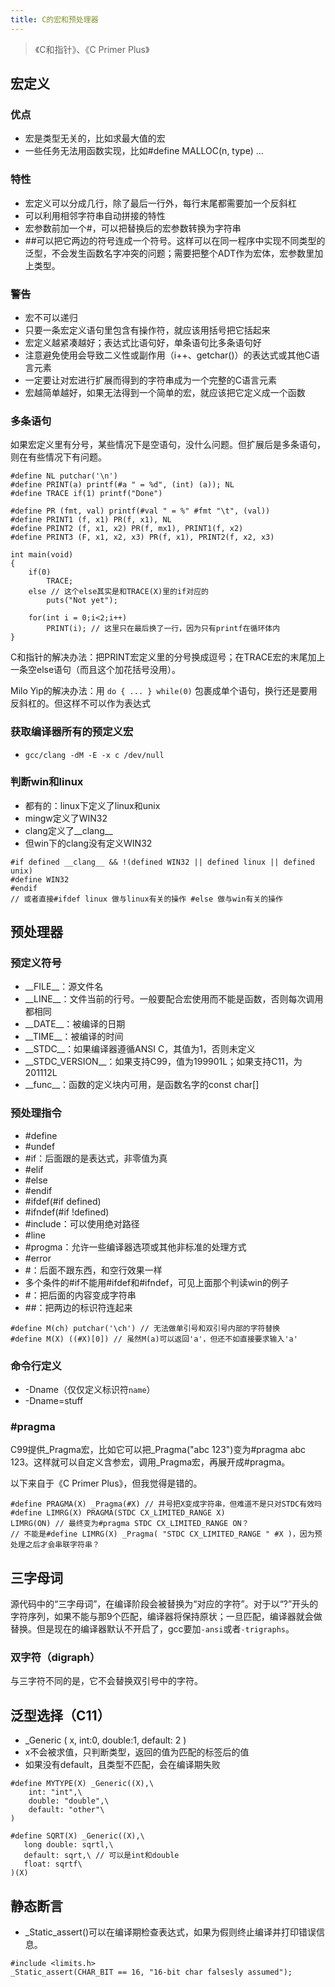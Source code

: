 ```yaml
---
title: C的宏和预处理器
---
```


> 《C和指针》、《C Primer Plus》

宏定义
------

### 优点

* 宏是类型无关的，比如求最大值的宏
* 一些任务无法用函数实现，比如\#define MALLOC(n, type) ...

### 特性

* 宏定义可以分成几行，除了最后一行外，每行末尾都需要加一个反斜杠
* 可以利用相邻字符串自动拼接的特性
* 宏参数前加一个\#，可以把替换后的宏参数转换为字符串
* \#\#可以把它两边的符号连成一个符号。这样可以在同一程序中实现不同类型的泛型，不会发生函数名字冲突的问题；需要把整个ADT作为宏体，宏参数里加上类型。

### 警告

* 宏不可以递归
* 只要一条宏定义语句里包含有操作符，就应该用括号把它括起来
* 宏定义越紧凑越好；表达式比语句好，单条语句比多条语句好
* 注意避免使用会导致二义性或副作用（i++、getchar()）的表达式或其他C语言元素
* 一定要让对宏进行扩展而得到的字符串成为一个完整的C语言元素
* 宏越简单越好，如果无法得到一个简单的宏，就应该把它定义成一个函数

### 多条语句

如果宏定义里有分号，某些情况下是空语句，没什么问题。但扩展后是多条语句，则在有些情况下有问题。

```
#define NL putchar('\n')
#define PRINT(a) printf(#a " = %d", (int) (a)); NL
#define TRACE if(1) printf("Done")

#define PR (fmt, val) printf(#val " = %" #fmt "\t", (val))
#define PRINT1 (f, x1) PR(f, x1), NL
#define PRINT2 (f, x1, x2) PR(f, mx1), PRINT1(f, x2)
#define PRINT3 (F, x1, x2, x3) PR(f, x1), PRINT2(f, x2, x3)

int main(void)
{
    if(0)
        TRACE;
    else // 这个else其实是和TRACE(X)里的if对应的
        puts("Not yet");

    for(int i = 0;i<2;i++)
        PRINT(i); // 这里只在最后换了一行，因为只有printf在循环体内
}
```

C和指针的解决办法：把PRINT宏定义里的分号换成逗号；在TRACE宏的末尾加上一条空else语句（而且这个加花括号没用）。

Milo Yip的解决办法：用 `do { ... } while(0)` 包裹成单个语句，换行还是要用反斜杠的。但这样不可以作为表达式

### 获取编译器所有的预定义宏

* `gcc/clang -dM -E -x c /dev/null`

### 判断win和linux

* 都有的：linux下定义了linux和unix
* mingw定义了WIN32
* clang定义了\_\_clang\_\_
* 但win下的clang没有定义WIN32

```
#if defined __clang__ && !(defined WIN32 || defined linux || defined unix)
#define WIN32
#endif
// 或者直接#ifdef linux 做与linux有关的操作 #else 做与win有关的操作
```

预处理器
--------

### 预定义符号

* \_\_FILE\_\_：源文件名
* \_\_LINE\_\_：文件当前的行号。一般要配合宏使用而不能是函数，否则每次调用都相同
* \_\_DATE\_\_：被编译的日期
* \_\_TIME\_\_：被编译的时间
* \_\_STDC\_\_：如果编译器遵循ANSI C，其值为1，否则未定义
* \_\_STDC\_VERSION\_\_：如果支持C99，值为199901L；如果支持C11，为201112L
* \_\_func\_\_：函数的定义块内可用，是函数名字的const char[]

### 预处理指令

* \#define
* \#undef
* \#if：后面跟的是表达式，非零值为真
* \#elif
* \#else
* \#endif
* \#ifdef(\#if defined)
* \#ifndef(\#if !defined)
* \#include：可以使用绝对路径
* \#line
* \#progma：允许一些编译器选项或其他非标准的处理方式
* \#error
* \#：后面不跟东西，和空行效果一样
* 多个条件的\#if不能用\#ifdef和\#ifndef，可见上面那个判读win的例子
* \#：把后面的内容变成字符串
* \#\#：把两边的标识符连起来

```
#define M(ch) putchar('\ch') // 无法做单引号和双引号内部的字符替换
#define M(X) ((#X)[0]) // 虽然M(a)可以返回'a'，但还不如直接要求输入'a'
```

### 命令行定义

* -Dname（仅仅定义标识符`name`）
* -Dname=stuff

### \#pragma

C99提供\_Pragma宏，比如它可以把\_Pragma("abc 123")变为\#pragma abc 123。这样就可以自定义含参宏，调用\_Pragma宏，再展开成\#pragma。

以下来自于《C Primer Plus》，但我觉得是错的。

``` {.wp-block-preformatted}
#define PRAGMA(X) _Pragma(#X) // 井号把X变成字符串，但难道不是只对STDC有效吗
#define LIMRG(X) PRAGMA(STDC CX_LIMITED_RANGE X)
LIMRG(ON) // 最终变为#pragma STDC CX_LIMITED_RANGE ON？
// 不能是#define LIMRG(X) _Pragma( "STDC CX_LIMITED_RANGE " #X )，因为预处理之后才会串联字符串？
```

三字母词
--------

源代码中的“三字母词”，在编译阶段会被替换为“对应的字符”。对于以“?”开头的字符序列，如果不能与那9个匹配，编译器将保持原状；一旦匹配，编译器就会做替换。但是现在的编译器默认不开启了，gcc要加`-ansi`或者`-trigraphs`。

### 双字符（digraph）

与三字符不同的是，它不会替换双引号中的字符。

泛型选择（C11）
---------------

* \_Generic ( x, int:0, double:1, default: 2 )
* x不会被求值，只判断类型，返回的值为匹配的标签后的值
* 如果没有default，且类型不匹配，会在编译期失败

``` {.wp-block-preformatted}
#define MYTYPE(X) _Generic((X),\
    int: "int",\
    double: "double",\
    default: "other"\
)
```

``` {.wp-block-preformatted}
#define SQRT(X) _Generic((X),\
   long double: sqrtl,\
   default: sqrt,\ // 可以是int和double
   float: sqrtf\
)(X)
```

静态断言
--------

* \_Static\_assert()可以在编译期检查表达式，如果为假则终止编译并打印错误信息。

``` {.wp-block-preformatted}
#include <limits.h>
_Static_assert(CHAR_BIT == 16, "16-bit char falsesly assumed");
```


